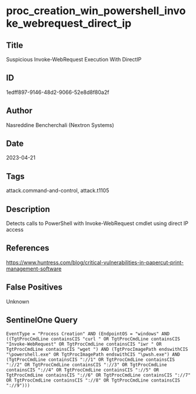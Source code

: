 # proc_creation_win_powershell_invoke_webrequest_direct_ip

## Title
Suspicious Invoke-WebRequest Execution With DirectIP

## ID
1edff897-9146-48d2-9066-52e8d8f80a2f

## Author
Nasreddine Bencherchali (Nextron Systems)

## Date
2023-04-21

## Tags
attack.command-and-control, attack.t1105

## Description
Detects calls to PowerShell with Invoke-WebRequest cmdlet using direct IP access

## References
https://www.huntress.com/blog/critical-vulnerabilities-in-papercut-print-management-software

## False Positives
Unknown

## SentinelOne Query
```
EventType = "Process Creation" AND (EndpointOS = "windows" AND ((TgtProcCmdLine containsCIS "curl " OR TgtProcCmdLine containsCIS "Invoke-WebRequest" OR TgtProcCmdLine containsCIS "iwr " OR TgtProcCmdLine containsCIS "wget ") AND (TgtProcImagePath endswithCIS "\powershell.exe" OR TgtProcImagePath endswithCIS "\pwsh.exe") AND (TgtProcCmdLine containsCIS "://1" OR TgtProcCmdLine containsCIS "://2" OR TgtProcCmdLine containsCIS "://3" OR TgtProcCmdLine containsCIS "://4" OR TgtProcCmdLine containsCIS "://5" OR TgtProcCmdLine containsCIS "://6" OR TgtProcCmdLine containsCIS "://7" OR TgtProcCmdLine containsCIS "://8" OR TgtProcCmdLine containsCIS "://9")))

```